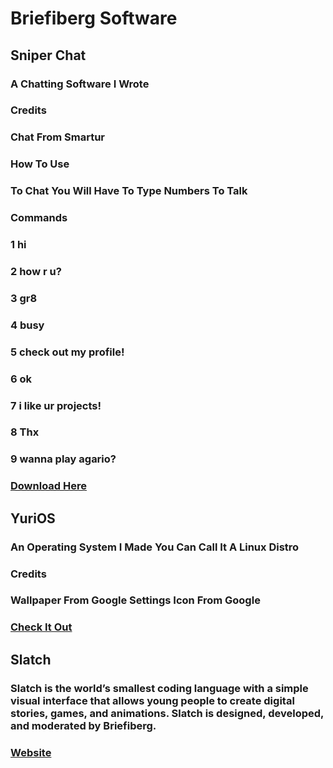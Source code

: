# Briefiberg Software
## Sniper Chat
### A Chatting Software I Wrote
### Credits
### Chat From Smartur
### How To Use
### To Chat You Will Have To Type Numbers To Talk
### Commands
### 1 hi
### 2 how r u?
### 3 gr8
### 4 busy
### 5 check out my profile!
### 6 ok
### 7 i like ur projects!
### 8 Thx
### 9 wanna play agario?
### [Download Here](https://github.com/Briefiberg/SniperChat/releases/download/1.0/SniperChatSetup.exe)
## YuriOS
### An Operating System I Made You Can Call It A Linux Distro
### Credits
### Wallpaper From Google Settings Icon From Google
### [Check It Out](https://briefiberg.github.io/YuriOS)
## Slatch
### Slatch is the world’s smallest coding language with a simple visual interface that allows young people to create digital stories, games, and animations. Slatch is designed, developed, and moderated by Briefiberg.
### [Website](https://briefiberg.github.io/slatch/)

